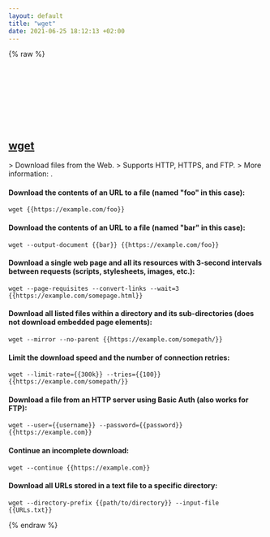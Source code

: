 ```yaml
---
layout: default
title: "wget"
date: 2021-06-25 18:12:13 +02:00
---
```

{% raw %}
<h2 id="wget">
  <a href="/en/common/wget.html">wget</a> <a href="#wget"><svg class="icon">
    <use href="/assets/images/unicode_sprite.svg#link" />
  </svg></a>
</h2>
> Download files from the Web.
> Supports HTTP, HTTPS, and FTP.
> More information: <https://www.gnu.org/software/wget>.

#### Download the contents of an URL to a file (named "foo" in this case):
```shell
wget {{https://example.com/foo}}
```
#### Download the contents of an URL to a file (named "bar" in this case):
```shell
wget --output-document {{bar}} {{https://example.com/foo}}
```
#### Download a single web page and all its resources with 3-second intervals between requests (scripts, stylesheets, images, etc.):
```shell
wget --page-requisites --convert-links --wait=3 {{https://example.com/somepage.html}}
```
#### Download all listed files within a directory and its sub-directories (does not download embedded page elements):
```shell
wget --mirror --no-parent {{https://example.com/somepath/}}
```
#### Limit the download speed and the number of connection retries:
```shell
wget --limit-rate={{300k}} --tries={{100}} {{https://example.com/somepath/}}
```
#### Download a file from an HTTP server using Basic Auth (also works for FTP):
```shell
wget --user={{username}} --password={{password}} {{https://example.com}}
```
#### Continue an incomplete download:
```shell
wget --continue {{https://example.com}}
```
#### Download all URLs stored in a text file to a specific directory:
```shell
wget --directory-prefix {{path/to/directory}} --input-file {{URLs.txt}}
```
{% endraw %}
